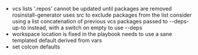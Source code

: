




* vcs lists '.repos' cannot be updated until packages are removed
    rosinstall-generator uses src to exclude packages from the list
    consider using a list concatenation of previous vcs packages passed to --deps-up-to instead, with a switch on empty to use --deps
* workspace location is fixed in the playbook
    needs to use a sane templated default derived from vars
* set colcon defaults


